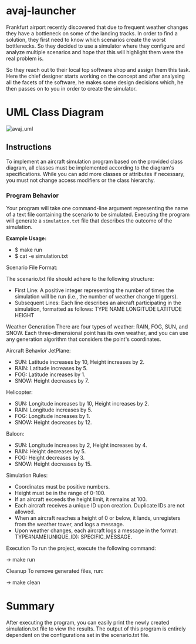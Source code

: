 # avaj-launcher

Frankfurt airport recently discovered that due to frequent weather changes they have a bottleneck on some of the landing tracks. In order to find a solution, they first need to know which scenarios create the worst bottlenecks. So they decided to use a simulator where they configure and analyze multiple scenarios and hope that this will highlight them were the real problem is.

So they reach out to their local top software shop and assign them this task. Here the chief designer starts working on the concept and after analysing all the facets of the software, he makes some design decisions which, he then passes on to you in order to create the simulator.

# UML Class Diagram
![avaj_uml](https://github.com/user-attachments/assets/30686b25-0b82-459b-89af-e55240e3016f)

## Instructions

To implement an aircraft simulation program based on the provided class diagram, all classes must be implemented according to the diagram's specifications. While you can add more classes or attributes if necessary, you must not change access modifiers or the class hierarchy.

### Program Behavior

Your program will take one command-line argument representing the name of a text file containing the scenario to be simulated. Executing the program will generate a `simulation.txt` file that describes the outcome of the simulation.

**Example Usage:**

- $ make run
- $ cat -e simulation.txt

Scenario File Format:

The scenario.txt file should adhere to the following structure:
- First Line: A positive integer representing the number of times the simulation will be run (i.e., the number of weather change triggers).
- Subsequent Lines: Each line describes an aircraft participating in the simulation, formatted as follows:
TYPE NAME LONGITUDE LATITUDE HEIGHT


Weather Generation
There are four types of weather: RAIN, FOG, SUN, and SNOW. Each three-dimensional point has its own weather, and you can use any generation algorithm that considers the point's coordinates.

Aircraft Behavior
JetPlane:
- SUN: Latitude increases by 10, Height increases by 2.
- RAIN: Latitude increases by 5.
- FOG: Latitude increases by 1.
- SNOW: Height decreases by 7.

Helicopter:
- SUN: Longitude increases by 10, Height increases by 2.
- RAIN: Longitude increases by 5.
- FOG: Longitude increases by 1.
- SNOW: Height decreases by 12.

Baloon:
- SUN: Longitude increases by 2, Height increases by 4.
- RAIN: Height decreases by 5.
- FOG: Height decreases by 3.
- SNOW: Height decreases by 15.

Simulation Rules:

- Coordinates must be positive numbers.
- Height must be in the range of 0-100.
- If an aircraft exceeds the height limit, it remains at 100.
- Each aircraft receives a unique ID upon creation. Duplicate IDs are not allowed.
- When an aircraft reaches a height of 0 or below, it lands, unregisters from the weather tower, and logs a message.
- Upon weather changes, each aircraft logs a message in the format: TYPE#NAME(UNIQUE_ID): SPECIFIC_MESSAGE.


Execution
To run the project, execute the following command:

-> make run

Cleanup
To remove generated files, run:

-> make clean

# Summary

After executing the program, you can easily print the newly created simulation.txt file to view the results. The output of this program is entirely dependent on the configurations set in the scenario.txt file.
